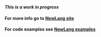 **_This is a work in progress_**

#### For more info go to [NewLang site](http://unkiwii.github.io/newlang)

#### For code examples see [NewLang examples](http://unkiwii.github.io/newlang/code_examples.html)
